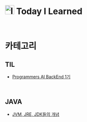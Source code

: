 # <img src="https://github.com/user-attachments/assets/d68db4a8-753d-4c4b-b25c-9a45b4494611" alt="Image" width="30" /> Today I Learned

<br>

# 카테고리

## TIL

- [Programmers AI BackEnd 1기](https://github.com/jungmyung16/MyTIL/issues)

<br>

## JAVA

- [JVM, JRE, JDK들의 개념](https://github.com/jungmyung16/TIL/blob/main/JAVA/JVM%2C%20JRE%2C%20JDK%EB%93%A4%EC%9D%98%20%EA%B0%9C%EB%85%90.md)
